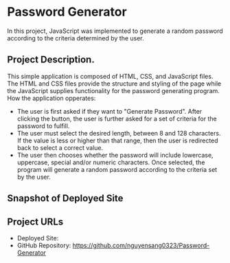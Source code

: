 # Password Generator
In this project, JavaScript was implemented to generate a random password according to the criteria determined by the user.
## Project Description.
This simple application is composed of HTML, CSS, and JavaScript files. The HTML and CSS files provide the structure and styling of the page while the JavaScript supplies functionality for the password generating program. How the application opperates:
- The user is first asked if they want to "Generate Password". After clicking the button, the user is further asked for a set of criteria for the password to fulfill.
- The user must select the desired length, between 8 and 128 characters. If the value is less or higher than that range, then the user is redirected back to select a correct value.
- The user then chooses whether the password will include lowercase, uppercase, special and/or numeric characters. Once selected, the program will generate a random password according to the criteria set by the user.
## Snapshot of Deployed Site


## Project URLs
- Deployed Site:
- GitHub Repository: https://github.com/nguyensang0323/Password-Generator
